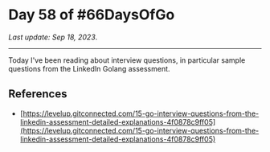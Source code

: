 # Day 58 of #66DaysOfGo

_Last update:  Sep 18, 2023_.

---

Today I've been reading about interview questions, in particular sample questions from the LinkedIn Golang assessment.

## References

- [https://levelup.gitconnected.com/15-go-interview-questions-from-the-linkedin-assessment-detailed-explanations-4f0878c9ff05](https://levelup.gitconnected.com/15-go-interview-questions-from-the-linkedin-assessment-detailed-explanations-4f0878c9ff05)
